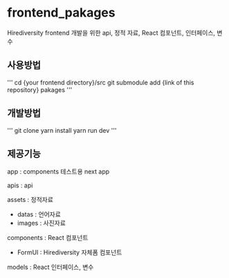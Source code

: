 # frontend_pakages

Hirediversity frontend 개발을 위한 api, 정적 자료, React 컴포넌트, 인터페이스, 변수

## 사용방법

'''
cd {your frontend directory}/src
git submodule add {link of this repository} pakages
'''

## 개발방법

'''
git clone
yarn install
yarn run dev
'''

## 제공기능

app : components 테스트용 next app

apis : api

assets : 정적자료

- datas : 언어자료
- images : 사진자료

components : React 컴포넌트

- FormUI : Hirediversity 자체폼 컴포넌트

models : React 인터페이스, 변수
